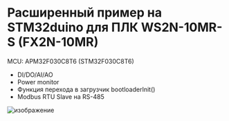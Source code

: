 # Расширенный пример на STM32duino для ПЛК WS2N-10MR-S (FX2N-10MR)

MCU: APM32F030C8T6 (STM32F030C8T6)

+ DI/DO/AI/AO
+ Power monitor
+ Функция перехода в загрузчик bootloaderInit()
+ Modbus RTU Slave на RS-485

![изображение](https://user-images.githubusercontent.com/15260953/223092672-065d2f09-4524-4442-b33d-3e18104184d0.png)
